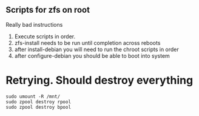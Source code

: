 Scripts for zfs on root
---

Really bad instructions

1. Execute scripts in order.
2. zfs-install needs to be run until completion across reboots
3. after install-debian you will need to run the chroot scripts in order
4. after configure-debian you should be able to boot into system

# Retrying. Should destroy everything
```
sudo umount -R /mnt/
sudo zpool destroy rpool
sudo zpool destroy bpool
```
